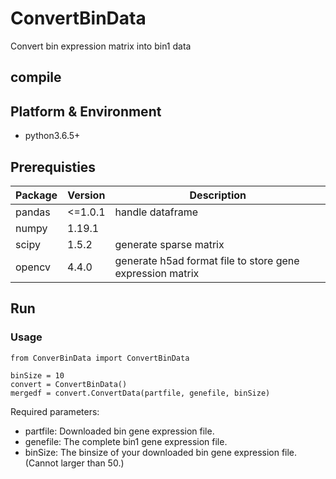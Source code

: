 # ConvertBinData
Convert bin expression matrix into bin1 data

## compile
## Platform & Environment
* python3.6.5+

## Prerequisties

| Package  | Version  | Description                                                |
| -------- | -------- | ---------------------------------------------------------- |
| pandas   | <=1.0.1  | handle dataframe                                           |
| numpy    | 1.19.1   |                                                            |
| scipy    | 1.5.2    | generate sparse matrix                                     |
| opencv   | 4.4.0    | generate h5ad format file to store gene expression matrix  |

## Run

### Usage
```
from ConverBinData import ConvertBinData

binSize = 10
convert = ConvertBinData()
mergedf = convert.ConvertData(partfile, genefile, binSize)
```

Required parameters:
* partfile: Downloaded bin gene expression file.
* genefile: The complete bin1 gene expression file.
* binSize: The binsize of your downloaded bin gene expression file. (Cannot larger than 50.)


